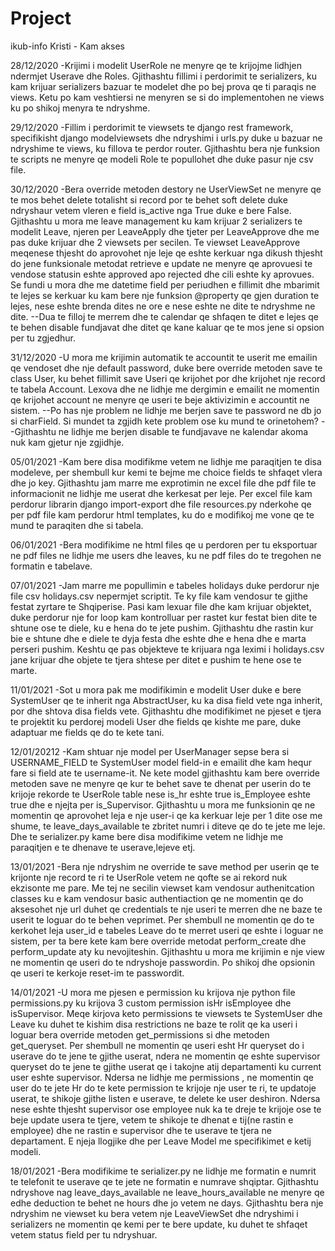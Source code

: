 # Project
ikub-info
Kristi - Kam akses


28/12/2020
-Krijimi i modelit UserRole ne menyre qe te krijojme lidhjen ndermjet Userave dhe Roles. Gjithashtu fillimi i perdorimit te serializers, ku kam krijuar serializers bazuar te modelet dhe po bej prova qe ti paraqis ne views. Ketu po kam veshtiersi ne menyren se si do implementohen ne views ku po shikoj menyra te ndryshme. 

29/12/2020
-Fillim i perdorimit te viewsets te django rest framework, specifikisht django modelviewsets dhe ndryshimi i urls.py duke u bazuar ne ndryshime te views, ku fillova te perdor router. Gjithashtu bera nje funksion te scripts ne menyre qe modeli Role te popullohet dhe duke pasur nje csv file. 

30/12/2020
-Bera override metoden destory ne UserViewSet ne menyre qe te mos behet delete totalisht si record por te behet soft delete duke ndryshaur vetem vleren e field is_active nga True duke e bere False. Gjithashtu u mora me leave management ku kam krijuar 2 serializers te modelit Leave, njeren per LeaveApply dhe tjeter per LeaveApprove dhe me pas duke krijuar dhe 2 viewsets per secilen. Te viewset LeaveApprove meqenese thjesht do aprovohet nje leje qe eshte kerkuar nga dikush thjesht do jene funksionale metodat retrieve e update ne menyre qe aprovuesi te vendose statusin eshte approved apo rejected dhe cili eshte ky aprovues. Se fundi u mora dhe me datetime field per periudhen e fillimit dhe mbarimit te lejes se kerkuar ku kam bere nje funksion @property qe gjen duration te lejes, nese eshte brenda dites ne ore e nese eshte ne dite te ndryshme ne dite. 
--Dua te filloj te merrem dhe te calendar qe shfaqen te ditet e lejes qe te behen disable fundjavat dhe ditet qe kane kaluar qe te mos jene si opsion per tu zgjedhur.

31/12/2020
-U mora me krijimin automatik te accountit te userit me emailin qe vendoset dhe nje default password, duke bere override metoden save te class User, ku behet fillimit save Useri qe krijohet por dhe krijohet nje record te tabela Account. Lexova dhe ne lidhje me dergimin e emailit ne momentin qe krijohet account ne menyre qe useri te beje aktivizimin e accountit ne sistem. 
--Po has nje problem ne lidhje me berjen save te password ne db jo si charField. Si mundet ta zgjidh kete problem ose ku mund te orinetohem?
--Gjithashtu ne lidhje me berjen disable te fundjavave ne kalendar akoma nuk kam gjetur nje zgjidhje.

05/01/2021
-Kam bere disa modifikme vetem ne lidhje me paraqitjen te disa modeleve, per shembull kur kemi te bejme me choice fields te shfaqet vlera dhe jo key. Gjithashtu jam marre me exprotimin ne excel file dhe pdf file te informacionit ne lidhje me userat dhe kerkesat per leje. Per excel file kam perdorur librarin django import-export dhe file resources.py nderkohe qe per pdf file kam perdorur html templates, ku do e modifikoj me vone qe te mund te paraqiten dhe si tabela.

06/01/2021
-Bera modifikime ne html files qe u perdoren per tu eksportuar ne pdf files ne lidhje me users dhe leaves, ku ne pdf files do te tregohen ne formatin e tabelave.

07/01/2021
-Jam marre me popullimin e tabeles holidays duke perdorur nje file csv holidays.csv nepermjet scriptit. Te ky file kam vendosur te gjithe festat zyrtare te Shqiperise. Pasi kam lexuar file dhe kam krijuar objektet, duke perdorur nje for loop kam kontrolluar per rastet kur festat bien dite te shtune ose te diele, ku e hena do te jete pushim. Gjithashtu dhe rastin  kur bie e shtune dhe e diele te dyja festa dhe eshte dhe e hena dhe e marta perseri pushim. Keshtu qe pas objekteve te krijuara nga leximi i holidays.csv jane krijuar dhe objete te tjera shtese per ditet e pushim te hene ose te marte. 

11/01/2021
-Sot u mora pak me modifikimin e modelit User duke e bere SystemUser qe te inherit nga AbstractUser, ku ka disa field vete nga inherit, por dhe shtova disa fields vete. Gjithashtu dhe modifikimet ne pjeset e tjera te projektit ku perdorej modeli User dhe fields qe kishte me pare, duke adaptuar me fields qe do te kete tani.

12/01/20212
-Kam shtuar nje model per UserManager sepse bera si USERNAME_FIELD te SystemUser model field-in e emailit dhe kam hequr fare si field ate te username-it. Ne kete model gjithashtu kam bere override metoden save ne menyre qe kur te behet save te dhenat per userin do te krijoje rekorde te UserRole table nese is_hr eshte true is_Employee eshte true dhe e njejta per is_Supervisor. Gjithashtu u mora me funksionin qe ne momentin qe aprovohet leja e nje user-i qe ka kerkuar leje per 1 dite ose me shume, te leave_days_available te zbritet numri i diteve qe do te jete me leje. Dhe te serializer.py kame bere disa modifikime vetem ne lidhje me paraqitjen e te dhenave te userave,lejeve etj. 

13/01/2021
-Bera nje ndryshim ne override te save method per userin qe te krijonte nje record te ri te UserRole vetem ne qofte se ai rekord nuk ekzisonte me pare. Me tej ne secilin viewset kam vendosur authenitcation classes ku e kam vendosur basic authentiaction qe ne momentin qe do aksesohet nje url duhet qe credentials te nje useri te merren dhe ne baze te userit te loguar do te behen veprimet. Per shembull ne momentin qe do te kerkohet leja user_id e tabeles Leave do te merret useri qe eshte i loguar ne sistem, per ta bere kete kam bere override metodat perform_create dhe perform_update aty ku nevojiteshin. Gjithashtu u mora me krijimin e nje view ne momentin qe useri do te ndryshoje passwordin. 
Po shikoj dhe opsionin qe useri te kerkoje reset-im te passwordit.

14/01/2021
-U mora me pjesen e permission ku krijova nje python file permissions.py ku krijova 3 custom permission isHr isEmployee dhe isSupervisor. Meqe kirjova keto permissions te viewsets te SystemUser dhe Leave ku duhet te kishim disa restrictions ne baze te rolit qe ka useri i loguar bera override metoden get_permissions si dhe metoden get_queryset. Per shembull ne momentin qe useri esht Hr queryset do i userave do te jene te gjithe userat, ndera ne momentin qe eshte supervisor queryset do te jene te gjithe userat qe i takojne atij departamenti ku current user eshte supervisor. Ndersa ne lidhje me permissions , ne momentin qe user do te jete Hr do te kete permission te krijoje nje user te ri, te updatoje userat, te shikoje gjithe listen e userave, te delete ke user deshiron. Ndersa nese eshte thjesht supervisor ose employee nuk ka te dreje te krijoje ose te beje update usera te tjere, vetem te shikoje te dhenat e tij(ne rastin e employee) dhe ne rastin e supervisor dhe te userave te tjera ne departament.  E njeja llogjike dhe per Leave Model me specifikimet e ketij modeli. 

18/01/2021
-Bera modifikime te serializer.py ne lidhje me formatin e numrit te telefonit te userave qe te jete ne formatin e numrave shqiptar. Gjithashtu ndryshove nag leave_days_available ne leave_hours_available ne menyre qe edhe deduction te behet ne hours dhe jo vetem ne days. Gjithashtu bera nje ndryshim ne viewset ku bera vetem nje LeaveViewSet dhe ndryshimi i serializers ne momentin qe kemi per te bere update, ku duhet te shfaqet vetem status field per tu ndryshuar.

